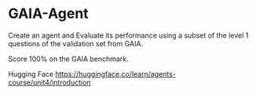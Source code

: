 # GAIA-Agent

Create an agent and Evaluate its performance using a subset of the level 1 questions of the validation set from GAIA.

Score 100% on the GAIA benchmark.

Hugging Face https://huggingface.co/learn/agents-course/unit4/introduction
